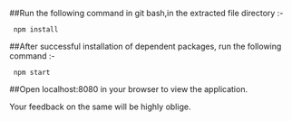 
##Run the following command in git bash,in the extracted file directory :-

     npm install

##After successful installation of dependent packages, run the following command :-

     npm start

##Open localhost:8080 in your browser to view the application.

Your feedback on the same will be highly oblige.